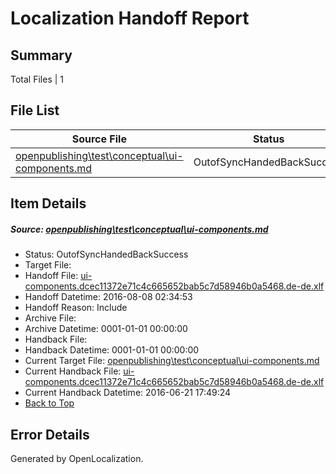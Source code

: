 # <a name='report-top'></a> Localization Handoff Report

## Summary
 Total Files | 1

## File List
 Source File | Status | Details 
 ----------- | ------ | ------- 
 [openpublishing\test\conceptual\ui-components.md](https://github.com/Microsoft/openpublishing-test/blob/2e06057baa9027376c531cb05605534f32c96f74/openpublishing/test/conceptual/ui-components.md) | OutofSyncHandedBackSuccess | [Details](#9e5a9efd6e99911880b2ed237eb72355aeaf417c48)

## Item Details
##### <a name='9e5a9efd6e99911880b2ed237eb72355aeaf417c48'></a> Source: [openpublishing\test\conceptual\ui-components.md](https://github.com/Microsoft/openpublishing-test/blob/2e06057baa9027376c531cb05605534f32c96f74/openpublishing/test/conceptual/ui-components.md)
* Status: OutofSyncHandedBackSuccess
* Target File: 
* Handoff File: [ui-components.dcec11372e71c4c665652bab5c7d58946b0a5468.de-de.xlf](https://github.com/openpublish/openpublishing-handoff-test/blob/cb407cc3f3efd1de792fe367c931263815d148bc/ol-handoff/openpublish/openpublishing-test.de-de/master/ui-components.dcec11372e71c4c665652bab5c7d58946b0a5468.de-de.xlf)
* Handoff Datetime: 2016-08-08 02:34:53
* Handoff Reason: Include
* Archive File: 
* Archive Datetime: 0001-01-01 00:00:00
* Handback File: 
* Handback Datetime: 0001-01-01 00:00:00
* Current Target File: [openpublishing\test\conceptual\ui-components.md](https://github.com/openpublish/openpublishing-test.de-de/blob/bc8995617c53cb85b3155daeebc3bbfd605971ca/openpublishing/test/conceptual/ui-components.md)
* Current Handback File: [ui-components.dcec11372e71c4c665652bab5c7d58946b0a5468.de-de.xlf](https://github.com/openpublish/openpublishing-handback-test/blob/8c0ad9cace8e03e2f010e7aebba768d8040d98c7/ol-handback/openpublish/openpublishing-test.de-de/master/ui-components.dcec11372e71c4c665652bab5c7d58946b0a5468.de-de.xlf)
* Current Handback Datetime: 2016-06-21 17:49:24
* [Back to Top](#report-top)


## Error Details

Generated by OpenLocalization.
